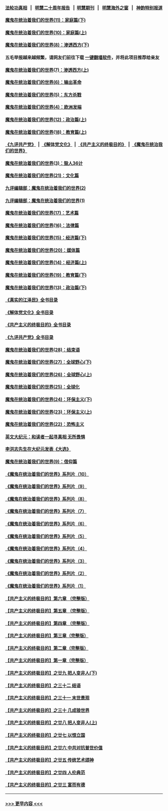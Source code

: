 #### [法轮功真相](https://github.com/gfw-breaker/truth/blob/master/README.md?t=0) &nbsp;&nbsp;|&nbsp;&nbsp; [明慧二十周年报告](https://github.com/gfw-breaker/mh-reports/blob/master/README.md?t=0) &nbsp;&nbsp;|&nbsp;&nbsp;[明慧期刊](https://github.com/gfw-breaker/mh-qikan) &nbsp;&nbsp;|&nbsp;&nbsp; [明慧海外之窗](https://github.com/gfw-breaker/mh-news/blob/master/README.md?t=0) &nbsp;&nbsp;|&nbsp;&nbsp; [神韵特别报道](https://github.com/gfw-breaker/mh-news/blob/master/shenyun.md?t=0)
#### [魔鬼在统治着我们的世界(11)：家庭篇(下)](../pages/nsc422/n10440961.md?t=12161750) 
#### [魔鬼在统治着我们的世界(10)：家庭篇(上)](../pages/nsc422/n10435448.md?t=12161750) 
#### [魔鬼在统治着我们的世界(8)：渗透西方(下)](../pages/nsc422/n10429603.md?t=12161750) 
#### 五毛举报越来越频繁，请网友们前往下载 [一键翻墙软件](https://github.com/gfw-breaker/ssr-accounts)，并将此项目推荐给亲友
#### [魔鬼在统治着我们的世界(7)：渗透西方(上)](../pages/nsc422/n10426013.md?t=12161750) 
#### [魔鬼在统治着我们的世界(6)：输出革命](../pages/nsc422/n10421536.md?t=12161750) 
#### [魔鬼在统治着我们的世界(5)：东方杀戮](../pages/nsc422/n10417707.md?t=12161750) 
#### [魔鬼在统治着我们的世界(4)：欧洲发端](../pages/nsc422/n10414890.md?t=12161750) 
#### [魔鬼在统治着我们的世界(12)：政治篇(上)](../pages/nsc422/n10444576.md?t=12161750) 
#### [魔鬼在统治着我们的世界(18)：教育篇(上)](../pages/nsc422/n10526970.md?t=12161750) 
#### [《九评共产党》](https://github.com/begood0513/9ping.md/blob/master/README.md) &nbsp;|&nbsp; [《解体党文化》](../../../../jtdwh.md/blob/master/README.md)  &nbsp;|&nbsp; [《共产主义的终极目的》](../../../../gczydzjmd.md/blob/master/README.md) &nbsp;|&nbsp; [《魔鬼在统治我们的世界》](../../../../mgztzwmdsj.md/blob/master/README.md) 
#### [魔鬼在统治着我们的世界(3)：毁人36计](../pages/nsc422/n10411583.md?t=12161750) 
#### [魔鬼在统治着我们的世界(21)：文化篇](../pages/nsc422/n10597706.md?t=12161750) 
#### [九评编辑部：魔鬼在统治着我们的世界(2)](../pages/nsc422/n10410036.md?t=12161750) 
#### [九评编辑部：魔鬼在统治着我们的世界(1)](../pages/nsc422/n10406825.md?t=12161750) 
#### [魔鬼在统治着我们的世界(17)：艺术篇](../pages/nsc422/n10499093.md?t=12161750) 
#### [魔鬼在统治着我们的世界(16)：法律篇](../pages/nsc422/n10485969.md?t=12161750) 
#### [魔鬼在统治着我们的世界(15)：经济篇(下)](../pages/nsc422/n10469975.md?t=12161750) 
#### [魔鬼在统治着我们的世界(20)：媒体篇](../pages/nsc422/n10586579.md?t=12161750) 
#### [魔鬼在统治着我们的世界(14)：经济篇(上)](../pages/nsc422/n10457370.md?t=12161750) 
#### [魔鬼在统治着我们的世界(19)：教育篇(下)](../pages/nsc422/n10564808.md?t=12161750) 
#### [魔鬼在统治着我们的世界(13)：政治篇(下)](../pages/nsc422/n10448270.md?t=12161750) 
#### [《真实的江泽民》全书目录](../pages/nsc422/n13721399.md?t=12161750) 
#### [《解体党文化》全书目录](../pages/nsc422/n13721157.md?t=12161750) 
#### [《共产主义的终极目的》全书目录](../pages/nsc422/n13721048.md?t=12161750) 
#### [《九评共产党》全书目录](../pages/nsc422/n13708085.md?t=12161750) 
#### [魔鬼在统治着我们的世界(28)：结束语](../pages/nsc422/n10936246.md?t=12161750) 
#### [魔鬼在统治着我们的世界(27)：全球野心(下)](../pages/nsc422/n10928319.md?t=12161750) 
#### [魔鬼在统治着我们的世界(26)：全球野心(上)](../pages/nsc422/n10900318.md?t=12161750) 
#### [魔鬼在统治着我们的世界(25)：全球化](../pages/nsc422/n10788205.md?t=12161750) 
#### [魔鬼在统治着我们的世界(24)：环保主义(下)](../pages/nsc422/n10695307.md?t=12161750) 
#### [魔鬼在统治着我们的世界(23)：环保主义(上)](../pages/nsc422/n10688613.md?t=12161750) 
#### [魔鬼在统治着我们的世界(22)：恐怖主义](../pages/nsc422/n10614727.md?t=12161750) 
#### [英文大纪元：和读者一起寻真相 无所畏惧](../pages/nsc422/n12542027.md?t=12161750) 
#### [李洪志先生在大纪元发表《大选》](../pages/nsc422/n12534746.md?t=12161750) 
#### [魔鬼在统治着我们的世界(9)：信仰篇](../pages/nsc422/n10432159.md?t=12161750) 
#### [《魔鬼在统治着我们的世界》系列片（10）](../pages/nsc422/n12292670.md?t=12161750) 
#### [《魔鬼在统治着我们的世界》系列片（9）](../pages/nsc422/n12290859.md?t=12161750) 
#### [《魔鬼在统治着我们的世界》系列片（8）](../pages/nsc422/n12287445.md?t=12161750) 
#### [《魔鬼在统治着我们的世界》系列片（7）](../pages/nsc422/n12283425.md?t=12161750) 
#### [《魔鬼在统治着我们的世界》系列片（6）](../pages/nsc422/n12282314.md?t=12161750) 
#### [《魔鬼在统治着我们的世界》系列片（5）](../pages/nsc422/n12281419.md?t=12161750) 
#### [《魔鬼在统治着我们的世界》系列片（4）](../pages/nsc422/n12274024.md?t=12161750) 
#### [《魔鬼在统治着我们的世界》系列片（3）](../pages/nsc422/n12271322.md?t=12161750) 
#### [《魔鬼在统治着我们的世界》系列片（2）](../pages/nsc422/n12269049.md?t=12161750) 
#### [《魔鬼在统治着我们的世界》系列片（1）](../pages/nsc422/n12267575.md?t=12161750) 
#### [【共产主义的终极目的】第六章 （完整版）](../pages/nsc422/n11428913.md?t=12161750) 
#### [【共产主义的终极目的】第五章 （完整版）](../pages/nsc422/n11428912.md?t=12161750) 
#### [【共产主义的终极目的】第四章 （完整版）](../pages/nsc422/n11428907.md?t=12161750) 
#### [【共产主义的终极目的】第三章（完整版）](../pages/nsc422/n11428848.md?t=12161750) 
#### [【共产主义的终极目的】第二章（完整版）](../pages/nsc422/n11428831.md?t=12161750) 
#### [【共产主义的终极目的】第一章（完整版）](../pages/nsc422/n11417651.md?t=12161750) 
#### [【共产主义的终极目的】之廿九 把人变非人(下)](../pages/nsc422/n11344140.md?t=12161750) 
#### [【共产主义的终极目的】之三十二 结语](../pages/nsc422/n11360535.md?t=12161750) 
#### [【共产主义的终极目的】之三十一 末世景观](../pages/nsc422/n11351129.md?t=12161750) 
#### [【共产主义的终极目的】之三十 几成狼世界](../pages/nsc422/n11348280.md?t=12161750) 
#### [【共产主义的终极目的】之廿八 把人变非人(上)](../pages/nsc422/n11340492.md?t=12161750) 
#### [【共产主义的终极目的】之廿七 以恨立国](../pages/nsc422/n11336944.md?t=12161750) 
#### [【共产主义的终极目的】之廿六 中共对抗普世价值](../pages/nsc422/n11324785.md?t=12161750) 
#### [【共产主义的终极目的】之廿五 传统艺术颂神](../pages/nsc422/n11296396.md?t=12161750) 
#### [【共产主义的终极目的】之廿四 人伦典范](../pages/nsc422/n11296397.md?t=12161750) 
#### [【共产主义的终极目的】之廿三 富而有德](../pages/nsc422/n11283598.md?t=12161750) 

----
#### [ >>> 更早内容 <<< ](../indexes/nsc422-earlier.md)
